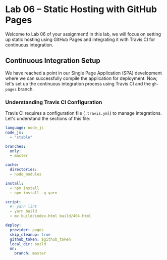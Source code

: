 # Lab 06 – Static Hosting with GitHub Pages

Welcome to Lab 06 of your assignment! In this lab, we will focus on setting up static hosting using GitHub Pages and integrating it with Travis CI for continuous integration.

## Continuous Integration Setup

We have reached a point in our Single Page Application (SPA) development where we can successfully compile the application for deployment. Now, let's set up the continuous integration process using Travis CI and the `gh-pages` branch.

### Understanding Travis CI Configuration

Travis CI requires a configuration file (`.travis.yml`) to manage integrations. Let's understand the sections of this file:

```yaml
language: node_js
node_js:
  - "stable"

branches:
  only:
  - master

cache:
  directories:
  - node_modules

install:
  - npm install
  - npm install -g yarn

script:
  #- yarn lint
  - yarn build
  - mv build/index.html build/404.html

deploy:
  provider: pages
  skip_cleanup: true
  github_token: $github_token
  local_dir: build
  on:
    branch: master
